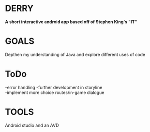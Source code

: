 # DERRY
**A short interactive android app based off of Stephen King's "IT"**

# GOALS
Depthen my understanding of Java and explore different uses of code

# ToDo
-error handling 
-further development in storyline  
-implement more choice routes/in-game dialogue

# TOOLS
 Android studio and an AVD

